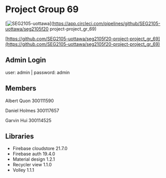 # Project Group 69
[![SEG2105-uottawa](https://circleci.com/gh/SEG2105-uottawa/seg2105f20-project-project_gr_69.svg?style=svg)](https://app.circleci.com/pipelines/github/SEG2105-uottawa/seg2105f20 project-project_gr_69)

[https://github.com/SEG2105-uottawa/seg2105f20-project-project_gr_69](https://github.com/SEG2105-uottawa/seg2105f20-project-project_gr_69)

## Admin Login
user: admin | password: admin

## Members

Albert Quon 300111590

Daniel Holmes 300117657

Garvin Hui 300114525

## Libraries

- Firebase cloudstore 21.7.0
- Firebase auth 19.4.0
- Material design 1.2.1
- Recycler view 1.1.0
- Volley 1.1.1
